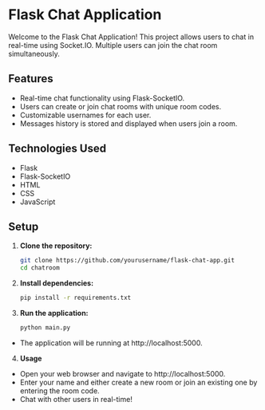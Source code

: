 # Flask Chat Application

Welcome to the Flask Chat Application! This project allows users to chat in real-time using Socket.IO. Multiple users can join the chat room simultaneously.

## Features

- Real-time chat functionality using Flask-SocketIO.
- Users can create or join chat rooms with unique room codes.
- Customizable usernames for each user.
- Messages history is stored and displayed when users join a room.

## Technologies Used

- Flask
- Flask-SocketIO
- HTML
- CSS
- JavaScript

## Setup

1. **Clone the repository:**

   ```bash
   git clone https://github.com/yourusername/flask-chat-app.git
   cd chatroom

2. **Install dependencies:**
   ```bash
   pip install -r requirements.txt

3. **Run the application:**
   ```bash
   python main.py

- The application will be running at http://localhost:5000.

4. **Usage**
- Open your web browser and navigate to http://localhost:5000.
- Enter your name and either create a new room or join an existing one by entering the room code.
- Chat with other users in real-time!
